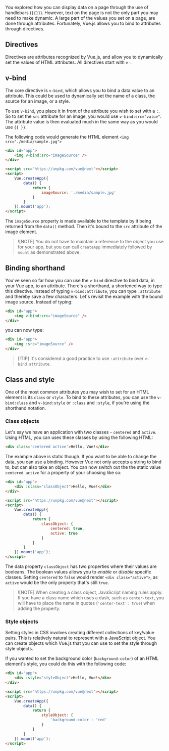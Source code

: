 You explored how you can display data on a page through the use of handlebars (`{{}}`). However, text on the page is not the only part you may need to make dynamic. A large part of the values you set on a page, are done through attributes. Fortunately, Vue.js allows you to bind to attributes through directives.

## Directives

Directives are attributes recognized by Vue.js, and allow you to dynamically set the values of HTML attributes. All directives start with `v-`.

## v-bind

The core directive is `v-bind`, which allows you to bind a data value to an attribute. This could be used to dynamically set the name of a class, the source for an image, or a style.

To use `v-bind`, you place it in front of the attribute you wish to set with a `:`. So to set the `src` attribute for an image, you would use `v-bind:src="value"`. The attribute value is then evaluated much in the same way as you would use `{{ }}`.

The following code would generate the HTML element `<img src="./media/sample.jpg">`

```html
<div id="app">
    <img v-bind:src="imageSource" />
</div>

<script src="https://unpkg.com/vue@next"></script>
<script>
    Vue.createApp({
        data() {
            return {
                imageSource: './media/sample.jpg'
            }
        }
    }).mount('app');
</script>
```

The `imageSource` property is made available to the template by it being returned from the `data()` method. Then it's bound to the `src` attribute of the image element.

> ![NOTE]
> You do not have to maintain a reference to the object you use for your app, but you can call `createApp` immediately followed by `mount` as demonstrated above.

## Binding shorthand

You've seen so far how you can use the `v-bind` directive to bind data, in your Vue app, to an attribute. There's a shorthand, a shortened way to type this directive. Instead of typing `v-bind:attribute`, you can type `:attribute` and thereby save a few characters. Let's revisit the example with the bound image source. Instead of typing:

```html
<div id="app">
    <img v-bind:src="imageSource" />
</div>
```

you can now type:

```html
<div id="app">
    <img :src="imageSource" />
</div>
```

> [!TIP] It's considered a good practice to use `:attribute` over `v-bind:attribute`.

## Class and style

One of the most common attributes you may wish to set for an HTML element is its `class` or `style`. To bind to these attributes, you can use the `v-bind:class` and `v-bind:style` or `:class` and `:style`, if you're using the shorthand notation.

### Class objects

Let's say we have an application with two classes - `centered` and `active`. Using HTML, you can uses these classes by using the following HTML:

```html
<div class='centered active'>Hello, Vue!</div>
```

The example above is static though. If you want to be able to change the data, you can use a binding. However Vue not only accepts a string to bind to, but can also take an object. You can now switch out the the static value `centered active` for a property of your choosing like so:

```html
<div id="app">
    <div :class="classObject">Hello, Vue!</div>
</div>

<script src="https://unpkg.com/vue@next"></script>
<script>
    Vue.createApp({
        data() {
            return {
                classObject: {
                    centered: true,
                    active: true
                }
            }
        }
    }).mount('app');
</script>
```

The data property `classObject` has two properties where their values are booleans. The boolean values allows you to *enable* or *disable* specific classes. Setting `centered` to `false` would render `<div class="active">`, as `active` would be the only property that's still `true`.

> ![NOTE]
> When creating a class object, JavaScript naming rules apply. If you have a class name which uses a dash, such as `center-text`, you will have to place the name in quotes (`'center-text': true`) when adding the property.

### Style objects

Setting styles in CSS involves creating different collections of key/value pairs. This is relatively natural to represent with a JavaScript object. You can create objects which Vue.js that you can use to set the style through style objects.

If you wanted to set the background color (`background-color`) of an HTML element's style, you could do this with the following code:

```html
<div id="app">
    <div :style="styleObject">Hello, Vue!</div>
</div>

<script src="https://unpkg.com/vue@next"></script>
<script>
    Vue.createApp({
        data() {
            return {
                styleObject: {
                    'background-color': 'red'
                }
            }
        }
    }).mount('app');
</script>
```
